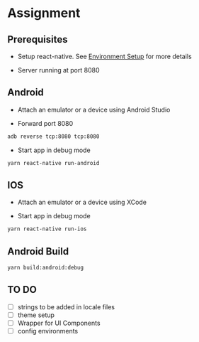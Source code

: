 # Assignment

## Prerequisites

- Setup react-native. See [Environment Setup](https://reactnative.dev/docs/environment-setup)
  for more details

- Server running at port 8080

## Android

- Attach an emulator or a device using Android Studio

- Forward port 8080

```sh
adb reverse tcp:8080 tcp:8080
```

- Start app in debug mode

```sh
yarn react-native run-android
```

## IOS

- Attach an emulator or a device using XCode

- Start app in debug mode

```sh
yarn react-native run-ios
```

## Android Build

```sh
yarn build:android:debug
```

## TO DO

- [ ] strings to be added in locale files
- [ ] theme setup
- [ ] Wrapper for UI Components
- [ ] config environments
